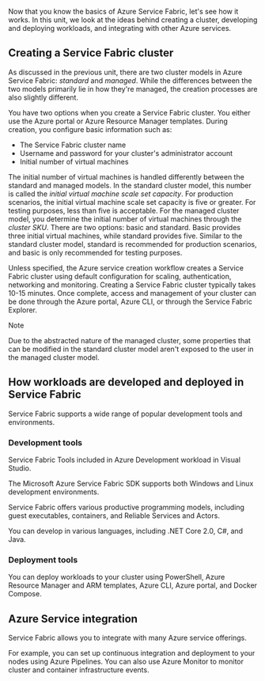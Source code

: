 Now that you know the basics of Azure Service Fabric, let's see how it works. In this unit, we look at the ideas behind creating a cluster, developing and deploying workloads, and integrating with other Azure services.

## Creating a Service Fabric cluster

As discussed in the previous unit, there are two cluster models in Azure Service Fabric: *standard* and *managed*. While the differences between the two models primarily lie in how they're managed, the creation processes are also slightly different.

You have two options when you create a Service Fabric cluster. You either use the Azure portal or Azure Resource Manager templates. During creation, you configure basic information such as:

- The Service Fabric cluster name
- Username and password for your cluster's administrator account
- Initial number of virtual machines

The initial number of virtual machines is handled differently between the standard and managed models. In the standard cluster model, this number is called the *initial virtual machine scale set capacity*. For production scenarios, the initial virtual machine scale set capacity is five or greater. For testing purposes, less than five is acceptable. For the managed cluster model, you determine the initial number of virtual machines through the *cluster SKU*. There are two options: basic and standard. Basic provides three initial virtual machines, while standard provides five. Similar to the standard cluster model, standard is recommended for production scenarios, and basic is only recommended for testing purposes.

Unless specified, the Azure service creation workflow creates a Service Fabric cluster using default configuration for scaling, authentication, networking and monitoring. Creating a Service Fabric cluster typically takes 10-15 minutes. Once complete, access and management of your cluster can be done through the Azure portal, Azure CLI, or through the Service Fabric Explorer.

>[!NOTE]
> Due to the abstracted nature of the managed cluster, some properties that can be modified in the standard cluster model aren't exposed to the user in the managed cluster model.

## How workloads are developed and deployed in Service Fabric

Service Fabric supports a wide range of popular development tools and environments.

### Development tools

Service Fabric Tools included in Azure Development workload in Visual Studio.

The Microsoft Azure Service Fabric SDK supports both Windows and Linux development environments.

Service Fabric offers various productive programming models, including guest executables, containers, and Reliable Services and Actors.

You can develop in various languages, including .NET Core 2.0, C#, and Java.

### Deployment tools

You can deploy workloads to your cluster using PowerShell, Azure Resource Manager and ARM templates, Azure CLI, Azure portal, and Docker Compose.  

## Azure Service integration

Service Fabric allows you to integrate with many Azure service offerings.

For example, you can set up continuous integration and deployment to your nodes using Azure Pipelines. You can also use Azure Monitor to monitor cluster and container infrastructure events.
